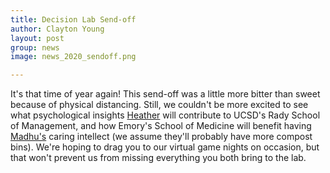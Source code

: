 ```yaml
---
title: Decision Lab Send-off
author: Clayton Young
layout: post
group: news
image: news_2020_sendoff.png

---
```


It's that time of year again! This send-off was a little more bitter than sweet because of physical distancing. Still, we couldn't be more excited to see what psychological insights [Heather](/team/index.html#Heather-Romero-Kornblum) will contribute to UCSD's Rady School of Management, and how Emory's School of Medicine will benefit having [Madhu's](/team/index.html#Madhu-Manivannan) caring intellect (we assume they'll probably have more compost bins). We're hoping to drag you to our virtual game nights on occasion, but that won't prevent us from missing everything you both bring to the lab.  




